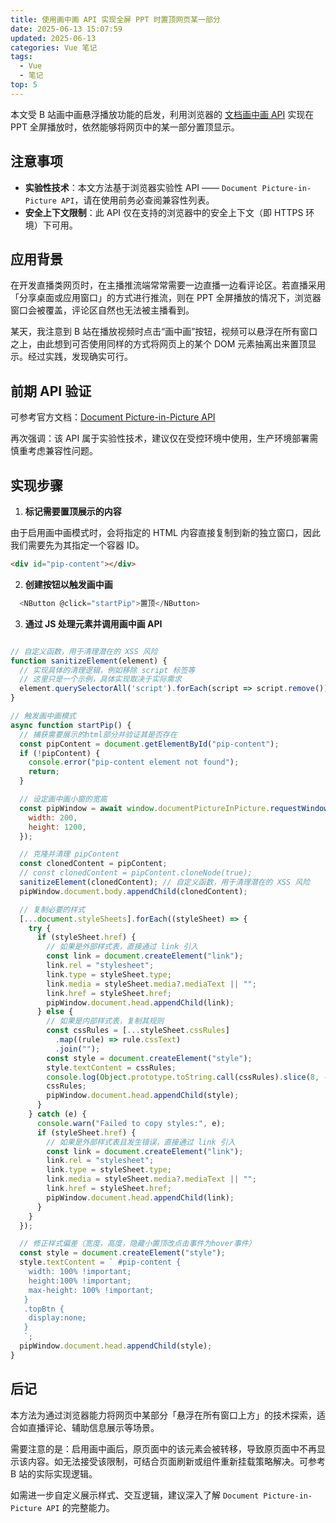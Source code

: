 ```yaml
---
title: 使用画中画 API 实现全屏 PPT 时置顶网页某一部分
date: 2025-06-13 15:07:59
updated: 2025-06-13
categories: Vue 笔记
tags:
  - Vue
  - 笔记
top: 5
---
```


本文受 B 站画中画悬浮播放功能的启发，利用浏览器的 [文档画中画 API](https://developer.mozilla.org/zh-CN/docs/Web/API/Document_Picture-in-Picture_API) 实现在 PPT 全屏播放时，依然能够将网页中的某一部分置顶显示。

## 注意事项

- **实验性技术**：本文方法基于浏览器实验性 API —— `Document Picture-in-Picture API`，请在使用前务必查阅兼容性列表。
- **安全上下文限制**：此 API 仅在支持的浏览器中的安全上下文（即 HTTPS 环境）下可用。

## 应用背景

在开发直播类网页时，在主播推流端常常需要一边直播一边看评论区。若直播采用「分享桌面或应用窗口」的方式进行推流，则在 PPT 全屏播放的情况下，浏览器窗口会被覆盖，评论区自然也无法被主播看到。

某天，我注意到 B 站在播放视频时点击“画中画”按钮，视频可以悬浮在所有窗口之上，由此想到可否使用同样的方式将网页上的某个 DOM 元素抽离出来置顶显示。经过实践，发现确实可行。

## 前期 API 验证

可参考官方文档：[Document Picture-in-Picture API](https://developer.mozilla.org/zh-CN/docs/Web/API/Document_Picture-in-Picture_API)

再次强调：该 API 属于实验性技术，建议仅在受控环境中使用，生产环境部署需慎重考虑兼容性问题。

## 实现步骤

1. **标记需要置顶展示的内容**

由于启用画中画模式时，会将指定的 HTML 内容直接复制到新的独立窗口，因此我们需要先为其指定一个容器 ID。
```html
<div id="pip-content"></div>
```

2. **创建按钮以触发画中画**

```js
  <NButton @click="startPip">置顶</NButton>
```

3. **通过 JS 处理元素并调用画中画 API**

```js

// 自定义函数，用于清理潜在的 XSS 风险
function sanitizeElement(element) {
  // 实现具体的清理逻辑，例如移除 script 标签等
  // 这里只是一个示例，具体实现取决于实际需求
  element.querySelectorAll('script').forEach(script => script.remove());
}

// 触发画中画模式
async function startPip() {
  // 捕获需要展示的html部分并验证其是否存在
  const pipContent = document.getElementById("pip-content");
  if (!pipContent) {
    console.error("pip-content element not found");
    return;
  }

  // 设定画中画小窗的宽高
  const pipWindow = await window.documentPictureInPicture.requestWindow({
    width: 200,
    height: 1200,
  });

  // 克隆并清理 pipContent
  const clonedContent = pipContent;
  // const clonedContent = pipContent.cloneNode(true);
  sanitizeElement(clonedContent); // 自定义函数，用于清理潜在的 XSS 风险
  pipWindow.document.body.appendChild(clonedContent);

  // 复制必要的样式
  [...document.styleSheets].forEach((styleSheet) => {
    try {
      if (styleSheet.href) {
        // 如果是外部样式表，直接通过 link 引入
        const link = document.createElement("link");
        link.rel = "stylesheet";
        link.type = styleSheet.type;
        link.media = styleSheet.media?.mediaText || "";
        link.href = styleSheet.href;
        pipWindow.document.head.appendChild(link);
      } else {
        // 如果是内部样式表，复制其规则
        const cssRules = [...styleSheet.cssRules]
          .map((rule) => rule.cssText)
          .join("");
        const style = document.createElement("style");
        style.textContent = cssRules;
        console.log(Object.prototype.toString.call(cssRules).slice(8, -1));
        cssRules;
        pipWindow.document.head.appendChild(style);
      }
    } catch (e) {
      console.warn("Failed to copy styles:", e);
      if (styleSheet.href) {
        // 如果是外部样式表且发生错误，直接通过 link 引入
        const link = document.createElement("link");
        link.rel = "stylesheet";
        link.type = styleSheet.type;
        link.media = styleSheet.media?.mediaText || "";
        link.href = styleSheet.href;
        pipWindow.document.head.appendChild(link);
      }
    }
  });

  // 修正样式偏差（宽度，高度，隐藏小置顶改点击事件为hover事件）
  const style = document.createElement("style");
  style.textContent = ` #pip-content {
    width: 100% !important;
    height:100% !important;
    max-height: 100% !important;
   }
   .topBtn {
    display:none;
   }
   `;
  pipWindow.document.head.appendChild(style);
}
```

## 后记

本方法为通过浏览器能力将网页中某部分「悬浮在所有窗口上方」的技术探索，适合如直播评论、辅助信息展示等场景。

需要注意的是：启用画中画后，原页面中的该元素会被转移，导致原页面中不再显示该内容。如无法接受该限制，可结合页面刷新或组件重新挂载策略解决。可参考 B 站的实际实现逻辑。

如需进一步自定义展示样式、交互逻辑，建议深入了解 `Document Picture-in-Picture API` 的完整能力。
